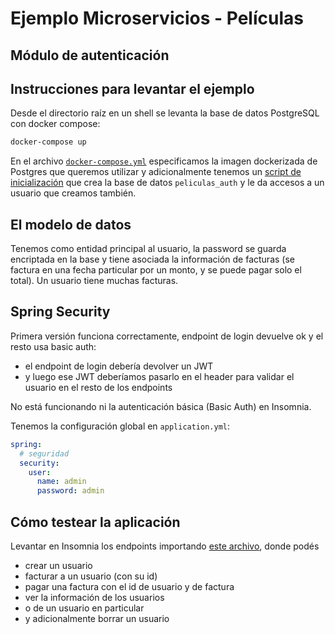 
# Ejemplo Microservicios - Películas

## Módulo de autenticación

## Instrucciones para levantar el ejemplo

Desde el directorio raíz en un shell se levanta la base de datos PostgreSQL con docker compose:

```bash
docker-compose up
```

En el archivo [`docker-compose.yml`](./docker-compose.yml) especificamos la imagen dockerizada de Postgres que queremos utilizar y adicionalmente tenemos un [script de inicialización](./Docker/init_db.sh) que crea la base de datos `peliculas_auth` y le da accesos a un usuario que creamos también.

## El modelo de datos

Tenemos como entidad principal al usuario, la password se guarda encriptada en la base y tiene asociada la información de facturas (se factura en una fecha particular por un monto, y se puede pagar solo el total). Un usuario tiene muchas facturas.

## Spring Security

Primera versión funciona correctamente, endpoint de login devuelve ok y el resto usa basic auth:

- el endpoint de login debería devolver un JWT
- y luego ese JWT deberíamos pasarlo en el header para validar el usuario en el resto de los endpoints

No está funcionando ni la autenticación básica (Basic Auth) en Insomnia.

Tenemos la configuración global en `application.yml`:

```yml
spring:
  # seguridad
  security:
    user:
      name: admin
      password: admin
```

## Cómo testear la aplicación

Levantar en Insomnia los endpoints importando [este archivo](./auth_insomnia.json), donde podés

- crear un usuario
- facturar a un usuario (con su id)
- pagar una factura con el id de usuario y de factura
- ver la información de los usuarios
- o de un usuario en particular
- y adicionalmente borrar un usuario

